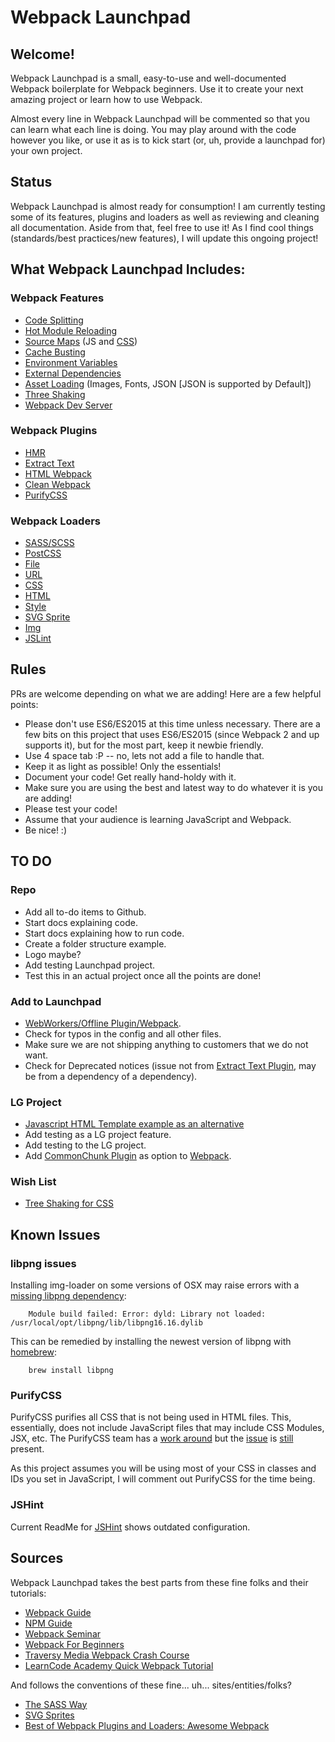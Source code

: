 # Webpack Launchpad

## Welcome!
Webpack Launchpad is a small, easy-to-use and well-documented Webpack boilerplate for Webpack beginners. Use it to create your next amazing project or learn how to use Webpack.

Almost every line in Webpack Launchpad will be commented so that you can learn what each line is doing. You may play around with the code however you like, or use it as is to kick start (or, uh, provide a launchpad for) your own project.

## Status
Webpack Launchpad is almost ready for consumption! I am currently testing some of its features, plugins and loaders as well as reviewing and cleaning all documentation. Aside from that, feel free to use it! As I find cool things (standards/best practices/new features), I will update this ongoing project!

## What Webpack Launchpad Includes:

### Webpack Features

* [Code Splitting](https://webpack.js.org/guides/code-splitting/)
* [Hot Module Reloading](https://webpack.js.org/guides/hot-module-replacement/)
* [Source Maps](https://webpack.js.org/configuration/devtool/) (JS and [CSS](https://webpack.js.org/loaders/css-loader/#sourcemap))
* [Cache Busting](https://webpack.js.org/guides/caching/)
* [Environment Variables](https://webpack.js.org/guides/environment-variables/)
* [External Dependencies](https://webpack.js.org/configuration/externals/)
* [Asset Loading](https://webpack.js.org/guides/asset-management/) (Images, Fonts, JSON [JSON is supported by Default])
* [Three Shaking](https://webpack.js.org/guides/tree-shaking/)
* [Webpack Dev Server](https://webpack.js.org/configuration/dev-server/)

### Webpack Plugins

* [HMR](https://webpack.js.org/plugins/hot-module-replacement-plugin/)
* [Extract Text](https://webpack.js.org/plugins/extract-text-webpack-plugin/)
* [HTML Webpack](https://webpack.js.org/plugins/html-webpack-plugin/)
* [Clean Webpack](https://webpack.js.org/guides/output-management/)
* [PurifyCSS](https://github.com/webpack-contrib/purifycss-webpack)

### Webpack Loaders

* [SASS/SCSS](https://github.com/webpack-contrib/sass-loader)
* [PostCSS](https://github.com/postcss/postcss-loader)
* [File](https://webpack.js.org/loaders/file-loader/)
* [URL](https://github.com/webpack-contrib/url-loader)
* [CSS](https://webpack.js.org/loaders/css-loader/)
* [HTML](https://webpack.js.org/loaders/html-loader/)
* [Style](https://webpack.js.org/loaders/style-loader/)
* [SVG Sprite](https://github.com/kisenka/svg-sprite-loader)
* [Img](https://github.com/thetalecrafter/img-loader)
* [JSLint](https://webpack.js.org/loaders/jshint-loader/)

## Rules

PRs are welcome depending on what we are adding! Here are a few helpful points:

* Please don't use ES6/ES2015 at this time unless necessary. There are a few bits on this project that uses ES6/ES2015 (since Webpack 2 and up supports it), but for the most part, keep it newbie friendly.
* Use 4 space tab :P -- no, lets not add a file to handle that.
* Keep it as light as possible! Only the essentials!
* Document your code! Get really hand-holdy with it.
* Make sure you are using the best and latest way to do whatever it is you are adding!
* Please test your code!
* Assume that your audience is learning JavaScript and Webpack.
* Be nice! :)

## TO DO

### Repo

* Add all to-do items to Github.
* Start docs explaining code.
* Start docs explaining how to run code.
* Create a folder structure example.
* Logo maybe?
* Add testing Launchpad project.
* Test this in an actual project once all the points are done!

### Add to Launchpad

* [WebWorkers/Offline Plugin/Webpack](https://github.com/NekR/offline-plugin).
* Check for typos in the config and all other files.
* Make sure we are not shipping anything to customers that we do not want.
* Check for Deprecated notices (issue not from [Extract Text Plugin](https://github.com/webpack-contrib/extract-text-webpack-plugin/issues/529), may be from a dependency of a dependency).

### LG Project

* [Javascript HTML Template example as an alternative](https://github.com/jantimon/html-webpack-plugin/tree/master/examples/javascript-advanced)
* Add testing as a LG project feature.
* Add testing to the LG project.
* Add [CommonChunk Plugin](https://www.youtube.com/watch?v=KAALn4Ys8Mg&index=8&list=PLpPnRKq7eNW2_dy8Re4lyByThMtTAhw5Q) as option to [Webpack](https://webpack.js.org/plugins/commons-chunk-plugin/).

### Wish List

* [Tree Shaking for CSS](https://github.com/webpack-contrib/css-loader/issues/506)

## Known Issues

### libpng issues

Installing img-loader on some versions of OSX may raise errors with a [missing libpng dependency](https://github.com/tcoopman/image-webpack-loader/issues/51#issuecomment-273597313):

		Module build failed: Error: dyld: Library not loaded: /usr/local/opt/libpng/lib/libpng16.16.dylib

This can be remedied by installing the newest version of libpng with [homebrew](http://brew.sh/):

		brew install libpng

### PurifyCSS

PurifyCSS purifies all CSS that is not being used in HTML files. This, essentially, does not include JavaScript files that may include CSS Modules, JSX, etc. The PurifyCSS team has a [work around](https://github.com/webpack-contrib/purifycss-webpack/issues/97) but the [issue](https://github.com/webpack-contrib/purifycss-webpack/issues/104) is [still](https://github.com/webpack-contrib/purifycss-webpack/issues/116) present.

As this project assumes you will be using most of your CSS in classes and IDs you set in JavaScript, I will comment out PurifyCSS for the time being.

### JSHint

Current ReadMe for [JSHint](https://github.com/webpack-contrib/jshint-loader#usage) shows outdated configuration.


## Sources

Webpack Launchpad takes the best parts from these fine folks and their tutorials:

* [Webpack Guide](https://webpack.js.org/guides/)
* [NPM Guide](https://www.sitepoint.com/beginners-guide-node-package-manager/)
* [Webpack Seminar](https://www.youtube.com/watch?v=eWmkBNBTbMM)
* [Webpack For Beginners](https://www.youtube.com/playlist?list=PL55RiY5tL51rcCnrOrZixuOsZhAHHy6os)
* [Traversy Media Webpack Crash Course](https://www.youtube.com/watch?v=lziuNMk_8eQ)
* [LearnCode Academy Quick Webpack Tutorial](https://www.youtube.com/watch?v=9kJVYpOqcVU)

And follows the conventions of these fine... uh... sites/entities/folks?

* [The SASS Way](http://thesassway.com/beginner/how-to-structure-a-sass-project)
* [SVG Sprites](https://www.webdesignerdepot.com/2017/05/how-to-create-and-manage-svg-sprites/)
* [Best of Webpack Plugins and Loaders: Awesome Webpack](https://github.com/webpack-contrib/awesome-webpack#webpack-plugins)
